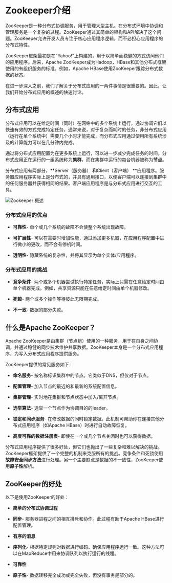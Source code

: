# Zookeeper介绍

ZooKeeper是一种分布式协调服务，用于管理大型主机。在分布式环境中协调和管理服务是一个复杂的过程。ZooKeeper通过其简单的架构和API解决了这个问题。ZooKeeper允许开发人员专注于核心应用程序逻辑，而不必担心应用程序的分布式特性。

ZooKeeper框架最初是在“Yahoo!"上构建的，用于以简单而稳健的方式访问他们的应用程序。后来，Apache ZooKeeper成为Hadoop，HBase和其他分布式框架使用的有组织服务的标准。例如，Apache HBase使用ZooKeeper跟踪分布式数据的状态。

在进一步深入之前，我们了解关于分布式应用的一两件事情是很重要的。因此，让我们开始分布式应用的概述的快速讨论。

## 分布式应用

分布式应用可以在给定时间（同时）在网络中的多个系统上运行，通过协调它们以快速有效的方式完成特定任务。通常来说，对于复杂而耗时的任务，非分布式应用（运行在单个系统中）需要几个小时才能完成，而分布式应用通过使用所有系统涉及的计算能力可以在几分钟内完成。

通过将分布式应用配置为在更多系统上运行，可以进一步减少完成任务的时间。分布式应用正在运行的一组系统称为**集群**，而在集群中运行的每台机器被称为**节点**。

分布式应用有两部分，**Server（服务器） **和**Client（客户端） **应用程序。服务器应用程序实际上是分布式的，并具有通用接口，以便客户端可以连接到集群中的任何服务器并获得相同的结果。客户端应用程序是与分布式应用进行交互的工具。

![](https://7n.w3cschool.cn/attachments/image/20161229/1482983310991406.png "Zookeeper 概述")

### 分布式应用的优点

* **可靠性**- 单个或几个系统的故障不会使整个系统出现故障。

* **可扩展性**- 可以在需要时增加性能，通过添加更多机器，在应用程序配置中进行微小的更改，而不会有停机时间。

* **透明性**- 隐藏系统的复杂性，并将其显示为单个实体/应用程序。

### 分布式应用的挑战

* **竞争条件**- 两个或多个机器尝试执行特定任务，实际上只需在任意给定时间由单个机器完成。例如，共享资源只能在任意给定时间由单个机器修改。

* **死锁**- 两个或多个操作等待彼此无限期完成。

* **不一致**- 数据的部分失败。

## 什么是Apache ZooKeeper？

Apache ZooKeeper是由集群（节点组）使用的一种服务，用于在自身之间协调，并通过稳健的同步技术维护共享数据。ZooKeeper本身是一个分布式应用程序，为写入分布式应用程序提供服务。

ZooKeeper提供的常见服务如下 :

* **命名服务**- 按名称标识集群中的节点。它类似于DNS，但仅对于节点。

* **配置管理**- 加入节点的最近的和最新的系统配置信息。

* **集群管理**- 实时地在集群和节点状态中加入/离开节点。

* **选举算法**- 选举一个节点作为协调目的的leader。

* **锁定和同步服务**- 在修改数据的同时锁定数据。此机制可帮助你在连接其他分布式应用程序（如Apache HBase）时进行自动故障恢复。

* **高度可靠的数据注册表**- 即使在一个或几个节点关闭时也可以获得数据。

分布式应用程序提供了很多好处，但它们也抛出了一些复杂和难以解决的挑战。ZooKeeper框架提供了一个完整的机制来克服所有的挑战。竞争条件和死锁使用**故障安全同步方法**进行处理。另一个主要缺点是数据的不一致性，ZooKeeper使用**原子性**解析。

## ZooKeeper的好处

以下是使用ZooKeeper的好处：

* **简单的分布式协调过程**

* **同步**- 服务器进程之间的相互排斥和协作。此过程有助于Apache HBase进行配置管理。

* **有序的消息**

* **序列化**- 根据特定规则对数据进行编码。确保应用程序运行一致。这种方法可以在MapReduce中用来协调队列以执行运行的线程。

* **可靠性**

* **原子性**- 数据转移完全成功或完全失败，但没有事务是部分的。



